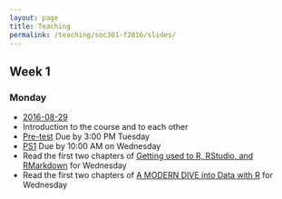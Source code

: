 ```yaml
---
layout: page
title: Teaching
permalink: /teaching/soc301-f2016/slides/
---
```


## Week 1

### Monday
- <a href = "{{ site.baseurl }}/teaching/soc301-f2016/slides/week-01/01a.html">2016-08-29</a>
- Introduction to the course and to each other
- [Pre-test](https://www.surveymonkey.com/r/XSYDHJB) Due by 3:00 PM Tuesday
- [PS1](https://goo.gl/forms/kOCJIEMpS1i8lqgn1) Due by 10:00 AM on Wednesday
- Read the first two chapters of [Getting used to R, RStudio, and RMarkdown](http://ismayc.github.io/rbasics-book) for Wednesday
- Read the first two chapters of [A MODERN DIVE into Data with R](https://ismayc.github.io/moderndiver-book/) for Wednesday